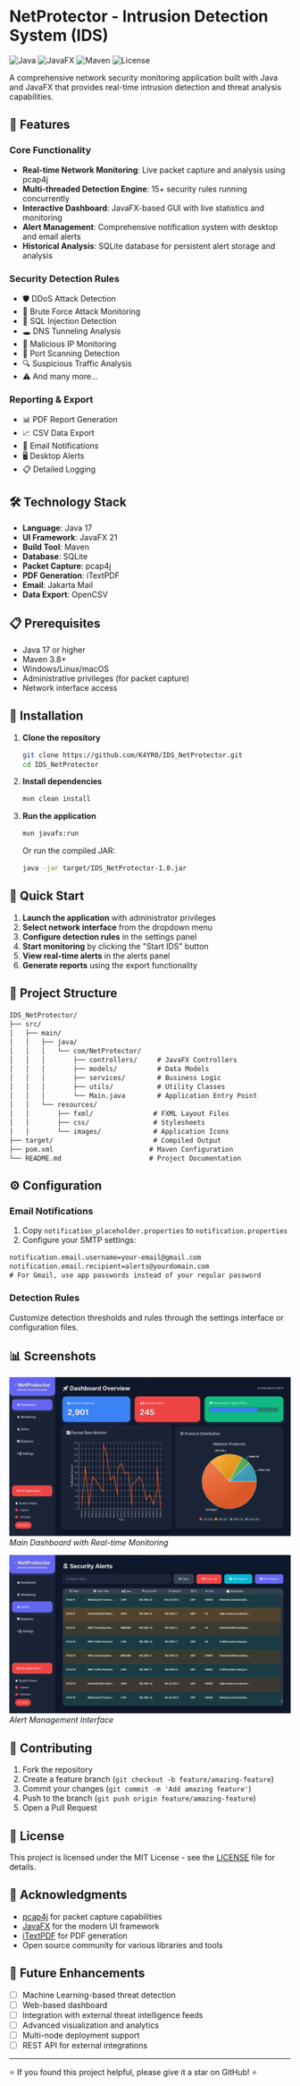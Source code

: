 # NetProtector - Intrusion Detection System (IDS)

![Java](https://img.shields.io/badge/Java-17-orange)
![JavaFX](https://img.shields.io/badge/JavaFX-21-blue)
![Maven](https://img.shields.io/badge/Maven-3.8+-green)
![License](https://img.shields.io/badge/License-MIT-yellow)

A comprehensive network security monitoring application built with Java and JavaFX that provides real-time intrusion detection and threat analysis capabilities.

## 🚀 Features

### Core Functionality
- **Real-time Network Monitoring**: Live packet capture and analysis using pcap4j
- **Multi-threaded Detection Engine**: 15+ security rules running concurrently
- **Interactive Dashboard**: JavaFX-based GUI with live statistics and monitoring
- **Alert Management**: Comprehensive notification system with desktop and email alerts
- **Historical Analysis**: SQLite database for persistent alert storage and analysis

### Security Detection Rules
- 🛡️ DDoS Attack Detection
- 🔐 Brute Force Attack Monitoring
- 💉 SQL Injection Detection
- 🕳️ DNS Tunneling Analysis
- 🚫 Malicious IP Monitoring
- 📡 Port Scanning Detection
- 🔍 Suspicious Traffic Analysis
- ⚠️ And many more...

### Reporting & Export
- 📊 PDF Report Generation
- 📈 CSV Data Export
- 📧 Email Notifications
- 🖥️ Desktop Alerts
- 📋 Detailed Logging

## 🛠️ Technology Stack

- **Language**: Java 17
- **UI Framework**: JavaFX 21
- **Build Tool**: Maven
- **Database**: SQLite
- **Packet Capture**: pcap4j
- **PDF Generation**: iTextPDF
- **Email**: Jakarta Mail
- **Data Export**: OpenCSV

## 📋 Prerequisites

- Java 17 or higher
- Maven 3.8+
- Windows/Linux/macOS
- Administrative privileges (for packet capture)
- Network interface access

## 🔧 Installation

1. **Clone the repository**
   ```bash
   git clone https://github.com/K4YR0/IDS_NetProtector.git
   cd IDS_NetProtector
   ```

2. **Install dependencies**
   ```bash
   mvn clean install
   ```

3. **Run the application**
   ```bash
   mvn javafx:run
   ```

   Or run the compiled JAR:
   ```bash
   java -jar target/IDS_NetProtector-1.0.jar
   ```

## 🚦 Quick Start

1. **Launch the application** with administrator privileges
2. **Select network interface** from the dropdown menu
3. **Configure detection rules** in the settings panel
4. **Start monitoring** by clicking the "Start IDS" button
5. **View real-time alerts** in the alerts panel
6. **Generate reports** using the export functionality

## 📁 Project Structure

```
IDS_NetProtector/
├── src/
│   ├── main/
│   │   ├── java/
│   │   │   └── com/NetProtector/
│   │   │       ├── controllers/     # JavaFX Controllers
│   │   │       ├── models/          # Data Models
│   │   │       ├── services/        # Business Logic
│   │   │       ├── utils/           # Utility Classes
│   │   │       └── Main.java        # Application Entry Point
│   │   └── resources/
│   │       ├── fxml/               # FXML Layout Files
│   │       ├── css/                # Stylesheets
│   │       └── images/             # Application Icons
├── target/                         # Compiled Output
├── pom.xml                        # Maven Configuration
└── README.md                      # Project Documentation
```

## ⚙️ Configuration

### Email Notifications
1. Copy `notification_placeholder.properties` to `notification.properties`
2. Configure your SMTP settings:
```properties
notification.email.username=your-email@gmail.com
notification.email.recipient=alerts@yourdomain.com
# For Gmail, use app passwords instead of your regular password
```

### Detection Rules
Customize detection thresholds and rules through the settings interface or configuration files.

## 📊 Screenshots

![Dashboard](docs/images/dashboard.png)
*Main Dashboard with Real-time Monitoring*

![Alerts](docs/images/alerts.png)
*Alert Management Interface*

## 🤝 Contributing

1. Fork the repository
2. Create a feature branch (`git checkout -b feature/amazing-feature`)
3. Commit your changes (`git commit -m 'Add amazing feature'`)
4. Push to the branch (`git push origin feature/amazing-feature`)
5. Open a Pull Request

## 📝 License

This project is licensed under the MIT License - see the [LICENSE](LICENSE) file for details.

## 🙏 Acknowledgments

- [pcap4j](https://github.com/kaitoy/pcap4j) for packet capture capabilities
- [JavaFX](https://openjfx.io/) for the modern UI framework
- [iTextPDF](https://itextpdf.com/) for PDF generation
- Open source community for various libraries and tools

## 🔮 Future Enhancements

- [ ] Machine Learning-based threat detection
- [ ] Web-based dashboard
- [ ] Integration with external threat intelligence feeds
- [ ] Advanced visualization and analytics
- [ ] Multi-node deployment support
- [ ] REST API for external integrations

---

⭐ If you found this project helpful, please give it a star on GitHub! ⭐